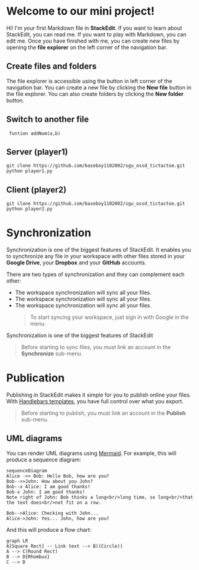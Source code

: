 # Welcome to our mini project!

Hi! I'm your first Markdown file in **StackEdit**. If you want to learn about StackEdit, you can read me. If you want to play with Markdown, you can edit me. Once you have finished with me, you can create new files by opening the **file explorer** on the left corner of the navigation bar.

## Create files and folders

The file explorer is accessible using the button in left corner of the navigation bar. You can create a new file by clicking the **New file** button in the file explorer. You can also create folders by clicking the **New folder** button.

## Switch to another file

` funtion addNum(a,b)`

## Server (player1)

```
git clone https://github.com/baseboy1102002/sgu_ossd_tictactoe.git
python player1.py
```

## Client (player2)

```
git clone https://github.com/baseboy1102002/sgu_ossd_tictactoe.git
python player2.py
```

# Synchronization

Synchronization is one of the biggest features of StackEdit. It enables you to synchronize any file in your workspace with other files stored in your **Google Drive**, your **Dropbox** and your **GitHub** accounts. 

There are two types of synchronization and they can complement each other:

- The workspace synchronization will sync all your files.
- The workspace synchronization will sync all your files.
- The workspace synchronization will sync all your files.
	> To start syncing your workspace, just sign in with Google in the menu.

Synchronization is one of the biggest features of StackEdit
> Before starting to sync files, you must link an account in the **Synchronize** sub-menu.


# Publication

Publishing in StackEdit makes it simple for you to publish online your files. With [Handlebars templates](http://handlebarsjs.com/), you have full control over what you export.

> Before starting to publish, you must link an account in the **Publish** sub-menu.


## UML diagrams

You can render UML diagrams using [Mermaid](https://mermaidjs.github.io/). For example, this will produce a sequence diagram:

```mermaid
sequenceDiagram
Alice ->> Bob: Hello Bob, how are you?
Bob-->>John: How about you John?
Bob--x Alice: I am good thanks!
Bob-x John: I am good thanks!
Note right of John: Bob thinks a long<br/>long time, so long<br/>that the text does<br/>not fit on a row.

Bob-->Alice: Checking with John...
Alice->John: Yes... John, how are you?
```

And this will produce a flow chart:

```mermaid
graph LR
A[Square Rect] -- Link text --> B((Circle))
A --> C(Round Rect)
B --> D{Rhombus}
C --> D
```
